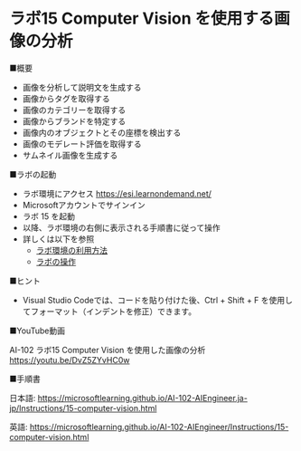 # ラボ15 Computer Vision を使用する画像の分析

■概要

- 画像を分析して説明文を生成する
- 画像からタグを取得する
- 画像のカテゴリーを取得する
- 画像からブランドを特定する
- 画像内のオブジェクトとその座標を検出する
- 画像のモデレート評価を取得する
- サムネイル画像を生成する

■ラボの起動

- ラボ環境にアクセス https://esi.learnondemand.net/
- Microsoftアカウントでサインイン
- ラボ 15 を起動
- 以降、ラボ環境の右側に表示される手順書に従って操作
- 詳しくは以下を参照
  - [ラボ環境の利用方法](https://github.com/hiryamada/notes/blob/main/cloudslice/README.md)
  - [ラボの操作](https://github.com/hiryamada/notes/blob/main/cloudslice/CloudSliceLab.pdf)

■ヒント

- Visual Studio Codeでは、コードを貼り付けた後、Ctrl + Shift + F を使用してフォーマット（インデントを修正）できます。

■YouTube動画

AI-102 ラボ15 Computer Vision を使用した画像の分析
https://youtu.be/DvZ5ZYvHC0w

■手順書

日本語:
https://microsoftlearning.github.io/AI-102-AIEngineer.ja-jp/Instructions/15-computer-vision.html

英語:
https://microsoftlearning.github.io/AI-102-AIEngineer/Instructions/15-computer-vision.html
